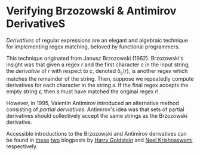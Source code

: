 # Verifying Brzozowski & Antimirov DerivativeS

*Derivatives* of regular expressions are an elegant and algebraic technique 
for implementing regex matching, beloved by functional programmers. 

This technique originated from Janusz Brzozowski (1962). Brzozowski's insight was that 
given a regex $r$ and the first character $c$ in the input string, the *derivative* of $r$ with respect to $c$, denoted $\delta_c(r)$, is another regex which matches the remainder of the string. Then, suppose we repeatedly compute derivatives for each character in the string $s$. If the final regex accepts the empty string $\epsilon$, then $s$ must have matched the original regex $r$! 


However, in 1995, Valentin Antimirov introduced an alternative method consisting of *partial derviatives*. Antimirov's idea was that sets of partial derivatives should collectively accept the same strings as the Brzozowski derivative.


Accessible introductions to the Brzozowski and Antimirov derivatives can be found in [these](https://harrisongoldste.in/languages/2017/09/30/derivatives-of-regular-expressions.html) [two](https://semantic-domain.blogspot.com/2013/11/antimirov-derivatives-for-regular.html) blogposts by [Harry Goldstein](https://harrisongoldste.in/languages/2017/09/30/derivatives-of-regular-expressions.html) and [Neel Krishnaswami](https://semantic-domain.blogspot.com/2013/11/antimirov-derivatives-for-regular.html) respectively. 






